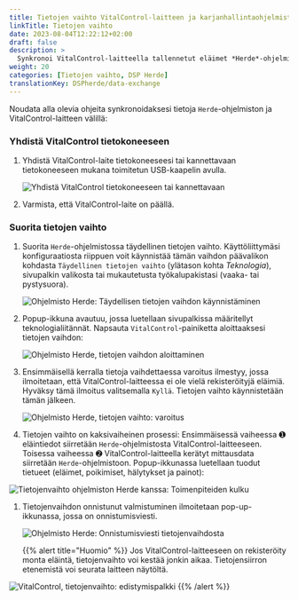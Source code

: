 ```yaml
---
title: Tietojen vaihto VitalControl-laitteen ja karjanhallintaohjelmiston Herde välillä
linkTitle: Tietojen vaihto
date: 2023-08-04T12:22:12+02:00
draft: false
description: >
  Synkronoi VitalControl-laitteella tallennetut eläimet *Herde*-ohjelmistossa hallittavien eläinten kanssa ja siirrä VitalControl-laitteella mitatut arvot *Herde*-ohjelmistoon.
weight: 20
categories: [Tietojen vaihto, DSP Herde]
translationKey: DSPherde/data-exchange
---
```

Noudata alla olevia ohjeita synkronoidaksesi tietoja `Herde`-ohjelmiston ja VitalControl-laitteen välillä:

### Yhdistä VitalControl tietokoneeseen

1. Yhdistä VitalControl-laite tietokoneeseesi tai kannettavaan tietokoneeseen mukana toimitetun USB-kaapelin avulla.

   ![Yhdistä VitalControl tietokoneeseen tai kannettavaan](/images/synchronisation/connect-to-pc.svg "Yhdistä VitalControl tietokoneeseen")

1. Varmista, että VitalControl-laite on päällä.

### Suorita tietojen vaihto

1. Suorita `Herde`-ohjelmistossa täydellinen tietojen vaihto. Käyttöliittymäsi konfiguraatiosta riippuen voit käynnistää tämän vaihdon päävalikon kohdasta `Täydellinen tietojen vaihto` (ylätason kohta _Teknologia_), sivupalkin valikosta tai mukautetusta työkalupakistasi (vaaka- tai pystysuora).

   ![Ohjelmisto Herde: Täydellisen tietojen vaihdon käynnistäminen](../screenshots/data-exchange.png "Herde: Tietojen vaihdon käynnistäminen")

1. Popup-ikkuna avautuu, jossa luetellaan sivupalkissa määritellyt teknologialiitännät. Napsauta `VitalControl`-painiketta aloittaaksesi tietojen vaihdon:

   ![Ohjelmisto Herde, tietojen vaihdon aloittaminen](../screenshots/start-transfer.png "Herde: Aloita tietojen vaihto")

1. Ensimmäisellä kerralla tietoja vaihdettaessa varoitus ilmestyy, jossa ilmoitetaan, että VitalControl-laitteessa ei ole vielä rekisteröityjä eläimiä. Hyväksy tämä ilmoitus valitsemalla `Kyllä`. Tietojen vaihto käynnistetään tämän jälkeen.

   ![Ohjelmisto Herde, tietojen vaihto: varoitus](../screenshots/warning.png "Tietojen vaihto: varoitus")

1. Tietojen vaihto on kaksivaiheinen prosessi: Ensimmäisessä vaiheessa ➊ eläintiedot siirretään `Herde`-ohjelmistosta VitalControl-laitteeseen. Toisessa vaiheessa ➋ VitalControl-laitteella kerätyt mittausdata siirretään `Herde`-ohjelmistoon. Popup-ikkunassa luetellaan tuodut tietueet (eläimet, poikimiset, hälytykset ja painot):

![Tietojenvaihto ohjelmiston Herde kanssa: Toimenpiteiden kulku](../screenshots/data-transfer.png "Tietojenvaihto: Toimenpiteiden kulku")

1. Tietojenvaihdon onnistunut valmistuminen ilmoitetaan pop-up-ikkunassa, jossa on onnistumisviesti.

   ![Ohjelmisto Herde: Onnistumisviesti tietojenvaihdosta](../screenshots/success-message.png "Herde: Onnistumisviesti tietojenvaihdosta")

    {{% alert title="Huomio" %}}
Jos VitalControl-laitteeseen on rekisteröity monta eläintä, tietojenvaihto voi kestää jonkin aikaa. Tietojensiirron etenemistä voi seurata laitteen näytöltä.

![VitalControl, tietojenvaihto: edistymispalkki](../../vcsynchronizer/images/import-animals/data-transfer.png "VitalControl: edistymispalkki tietojenvaihdossa")
    {{% /alert %}}
